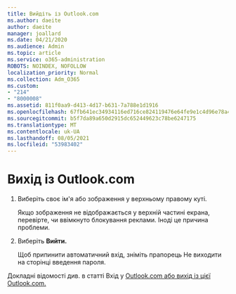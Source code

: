 ```yaml
---
title: Вийдіть із Outlook.com
ms.author: daeite
author: daeite
manager: joallard
ms.date: 04/21/2020
ms.audience: Admin
ms.topic: article
ms.service: o365-administration
ROBOTS: NOINDEX, NOFOLLOW
localization_priority: Normal
ms.collection: Adm_O365
ms.custom:
- "214"
- "8000008"
ms.assetid: 811f0aa9-d413-4d17-b631-7a788e1d1916
ms.openlocfilehash: 67fb641ec34934116ed716ce824119476e64fe9e1c4d96e78a4d022f799763e5
ms.sourcegitcommit: b5f7da89a650d2915dc652449623c78be6247175
ms.translationtype: MT
ms.contentlocale: uk-UA
ms.lasthandoff: 08/05/2021
ms.locfileid: "53983402"
---
```

# <a name="how-to-sign-out-of-outlookcom"></a>Вихід із Outlook.com

1. Виберіть своє ім'я або зображення у верхньому правому куті.

    Якщо зображення не відображається у верхній частині екрана, перевірте, чи ввімкнуто блокування реклами. Іноді це причина проблеми.

2. Виберіть **Вийти.**

    Щоб припинити автоматичний вхід, зніміть  прапорець Не виходити на сторінці введення пароля.

Докладні відомості див. в статті Вхід у [Outlook.com або вихід із цієї Outlook.com.](https://support.office.com/article/e08eb8ac-ac27-49f4-a400-a47311e1ee7e?wt.mc_id=Office_Outlook_com_Alchemy)
  
